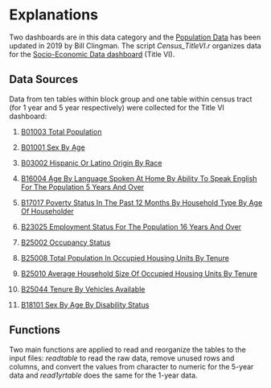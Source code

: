 # Explanations

Two dashboards are in this data category and the [Population Data](https://www.lcog.org/957/Population-Data) has been updated in 2019 by Bill Clingman. The script *Census_TitleVI.r* organizes data for the [Socio-Economic Data dashboard](https://lcog.org/958/Socio-Economic-Data) (Title VI).

## Data Sources

Data from ten tables within block group and one table within census tract (for 1 year and 5 year respectively) were collected for the Title VI dashboard:

1. [B01003 Total Population](https://data.census.gov/cedsci/table?g=0500000US41039.150000&tid=ACSDT5Y2018.B01003&hidePreview=false&cid=B01003_001E&vintage=2018)

2. [B01001 Sex By Age](https://data.census.gov/cedsci/table?g=0500000US41039.150000&tid=ACSDT5Y2018.B01001&hidePreview=false&cid=B01003_001E&vintage=2018)

3. [B03002 Hispanic Or Latino Origin By Race](https://data.census.gov/cedsci/table?g=0500000US41039.150000&tid=ACSDT5Y2018.B03002&hidePreview=false&cid=B01003_001E&vintage=2018) 

4. [B16004 Age By Language Spoken At Home By Ability To Speak English For The Population 5 Years And Over](https://data.census.gov/cedsci/table?g=0500000US41039.150000&tid=ACSDT5Y2018.B16004&hidePreview=false&cid=B01003_001E&vintage=2018) 

5. [B17017 Poverty Status In The Past 12 Months By Household Type By Age Of Householder](https://data.census.gov/cedsci/table?g=0500000US41039.150000&tid=ACSDT5Y2018.B17017&hidePreview=false&cid=B01003_001E&vintage=2018)

6. [B23025 Employment Status For The Population 16 Years And Over](https://data.census.gov/cedsci/table?g=0500000US41039.150000&tid=ACSDT5Y2018.B23025&hidePreview=false&cid=B01003_001E&vintage=2018)

7. [B25002 Occupancy Status](https://data.census.gov/cedsci/table?g=0500000US41039.150000&tid=ACSDT5Y2018.B25002&hidePreview=false&cid=B01003_001E&vintage=2018)

8. [B25008 Total Population In Occupied Housing Units By Tenure](https://data.census.gov/cedsci/table?g=0500000US41039.150000&tid=ACSDT5Y2018.B25008&hidePreview=false&cid=B01003_001E&vintage=2018)

9. [B25010 Average Household Size Of Occupied Housing Units By Tenure](https://data.census.gov/cedsci/table?g=0500000US41039.150000&tid=ACSDT5Y2018.B25010&hidePreview=false&cid=B01003_001E&vintage=2018)

10. [B25044 Tenure By Vehicles Available](https://data.census.gov/cedsci/table?g=0500000US41039.150000&tid=ACSDT5Y2018.B25044&hidePreview=false&cid=B01003_001E&vintage=2018)

11. [B18101 Sex By Age By Disability Status](https://data.census.gov/cedsci/table?tid=ACSDT1Y2018.B18101&t=Disability&vintage=2018)

## Functions 
Two main functions are applied to read and reorganize the tables to the input files: *readtable* to read the raw data, remove unused rows and columns, and convert the values from character to numeric for the 5-year data and *read1yrtable* does the same for the 1-year data.
